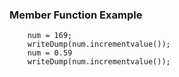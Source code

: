 ### Member Function Example
```luceescript+trycf
	num = 169;
	writeDump(num.incrementvalue());
	num = 0.59
	writeDump(num.incrementvalue());
```